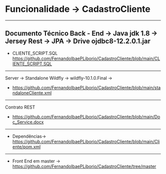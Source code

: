 # Funcionalidade -> CadastroCliente

-----------------------------------------------------------------------------------------------------------------------------------
Documento Técnico Back - End -> Java jdk 1.8 -> Jersey Rest -> JPA -> Drive ojdbc8-12.2.0.1.jar
-----------------------------------------------------------------------------------------------------------------------------------

* CLIENTE_SCRIPT.SQL https://github.com/FernandoIbaePLiborio/CadastroCliente/blob/main/CLIENTE_SCRIPT.SQL
-----------------------------------------------------------------------------------------------------------------------------------

Server -> Standalone Wildfly -> wildfly-10.1.0.Final -> 
* https://github.com/FernandoIbaePLiborio/CadastroCliente/blob/main/standaloneCliente.xml
-----------------------------------------------------------------------------------------------------------------------------------

Contrato REST
* https://github.com/FernandoIbaePLiborio/CadastroCliente/blob/main/Doc_Service.docx
-----------------------------------------------------------------------------------------------------------------------------------

* Dependências-> https://github.com/FernandoIbaePLiborio/CadastroCliente/blob/main/Cliente/pom.xml
-----------------------------------------------------------------------------------------------------------------------------------

* Front End em master -> https://github.com/FernandoIbaePLiborio/CadastroCliente/tree/master
